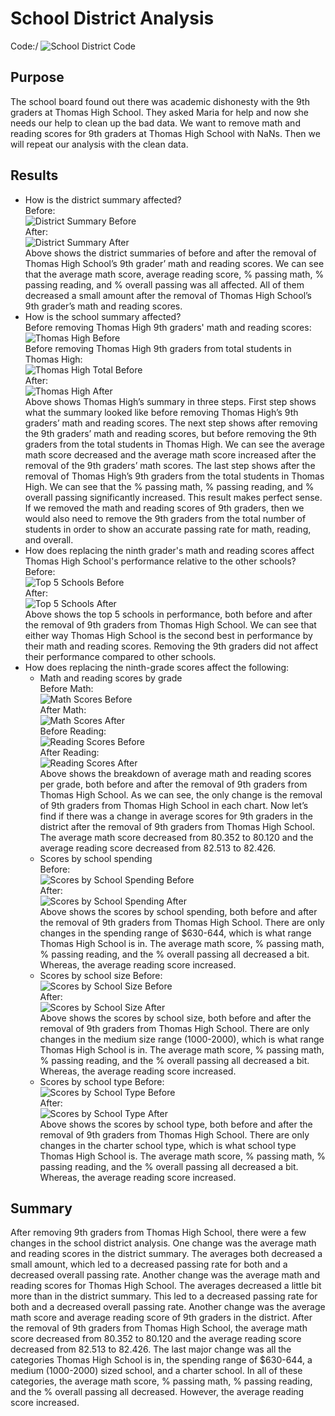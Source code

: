 # School District Analysis
Code:/
![School District Code](PyCitySchools_Challenge.ipynb)
## Purpose
The school board found out there was academic dishonesty with the 9th graders at Thomas High School. They asked Maria for help and now she needs our help to clean up the bad data. We want to remove math and reading scores for 9th graders at Thomas High School with NaNs. Then we will repeat our analysis with the clean data.
## Results
- How is the district summary affected?\
Before:\
![District Summary Before](analysis/District_Summary_Before.PNG)\
After:\
![District Summary After](analysis/District_Summary_After.PNG)\
Above shows the district summaries of before and after the removal of Thomas High School’s 9th grader’ math and reading scores. We can see that the average math score, average reading score, % passing math, % passing reading, and % overall passing was all affected. All of them decreased a small amount after the removal of Thomas High School’s 9th grader’s math and reading scores.
- How is the school summary affected?\
Before removing Thomas High 9th graders' math and reading scores:\
![Thomas High Before](analysis/Thomas_High_Analysis_Before.PNG)\
Before removing Thomas High 9th graders from total students in Thomas High:\
![Thomas High Total Before](analysis/Before_Removing_9th_Graders.PNG)\
After:\
![Thomas High After](analysis/Thomas_High_Analysis_After.PNG)\
Above shows Thomas High’s summary in three steps. First step shows what the summary looked like before removing Thomas High’s 9th graders’ math and reading scores. The next step shows after removing the 9th graders’ math and reading scores, but before removing the 9th graders from the total students in Thomas High.  We can see the average math score decreased and the average math score increased after the removal of the 9th graders’ math scores. The last step shows after the removal of Thomas High’s 9th graders from the total students in Thomas High. We can see that the % passing math, % passing reading, and % overall passing significantly increased. This result makes perfect sense. If we removed the math and reading scores of 9th graders, then we would also need to remove the 9th graders from the total number of students in order to show an accurate passing rate for math, reading, and overall.
- How does replacing the ninth grader's math and reading scores affect Thomas High School's performance relative to the other schools?
Before:\
![Top 5 Schools Before](analysis/Top_Five_Schools_Before.PNG)\
After:\
![Top 5 Schools After](analysis/Top_Five_Schools_After.PNG)\
Above shows the top 5 schools in performance, both before and after the removal of 9th graders from Thomas High School. We can see that either way Thomas High School is the second best in performance by their math and reading scores. Removing the 9th graders did not affect their performance compared to other schools.
- How does replacing the ninth-grade scores affect the following:
  - Math and reading scores by grade\
  Before Math:\
  ![Math Scores Before](analysis/Math_Scores_By_Grade_Before.PNG)\
  After Math:\
  ![Math Scores After](analysis/Math_Scores_By_Grade_After.PNG)\
  Before Reading:\
  ![Reading Scores Before](analysis/Reading_Scores_By_Grade_Before.PNG)\
  After Reading:\
  ![Reading Scores After](analysis/Reading_Scores_By_Grade_After.PNG)\
  Above shows the breakdown of average math and reading scores per grade, both before and after the removal of 9th graders from Thomas High School. As we can see, the only change is the removal of 9th graders from Thomas High School in each chart. Now let’s find if there was a change in average scores for 9th graders in the district after the removal of 9th graders from Thomas High School. The average math score decreased from 80.352 to 80.120 and the average reading score decreased from 82.513 to 82.426. 
  - Scores by school spending\
  Before:\
  ![Scores by School Spending Before](analysis/Scores_By_School_Spending_Before.PNG)\
  After:\
  ![Scores by School Spending After](analysis/Scores_By_School_Spending_After.PNG)\
  Above shows the scores by school spending, both before and after the removal of 9th graders from Thomas High School.  There are only changes in the spending range of $630-644, which is what range Thomas High School is in. The average math score, % passing math, % passing reading, and the % overall passing all decreased a bit. Whereas, the average reading score increased. 
  - Scores by school size
  Before:\
  ![Scores by School Size Before](analysis/Scores_By_School_Size_Before.PNG)\
  After:\
  ![Scores by School Size After](analysis/Scores_By_School_Size_After.PNG)\
  Above shows the scores by school size, both before and after the removal of 9th graders from Thomas High School.  There are only changes in the medium size range (1000-2000), which is what range Thomas High School is in. The average math score, % passing math, % passing reading, and the % overall passing all decreased a bit. Whereas, the average reading score increased.
  - Scores by school type
    Before:\
  ![Scores by School Type Before](analysis/Scores_By_School_Type_Before.PNG)\
  After:\
  ![Scores by School Type After](analysis/Scores_By_School_Type_After.PNG)\
  Above shows the scores by school type, both before and after the removal of 9th graders from Thomas High School.  There are only changes in the charter school type, which is what school type Thomas High School is. The average math score, % passing math, % passing reading, and the % overall passing all decreased a bit. Whereas, the average reading score increased.
## Summary
After removing 9th graders from Thomas High School, there were a few changes in the school district analysis. One change was the average math and reading scores in the district summary. The averages both decreased a small amount, which led to a decreased passing rate for both and a decreased overall passing rate. Another change was the average math and reading scores for Thomas High School. The averages decreased a little bit more than in the district summary. This led to a decreased passing rate for both and a decreased overall passing rate.  Another change was the average math score and average reading score of 9th graders in the district. After the removal of 9th graders from Thomas High School, the average math score decreased from 80.352 to 80.120 and the average reading score decreased from 82.513 to 82.426. The last major change was all the categories Thomas High School is in, the spending range of $630-644, a medium (1000-2000) sized school, and a charter school. In all of these categories, the average math score, % passing math, % passing reading, and the % overall passing all decreased. However, the average reading score increased.

